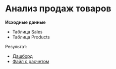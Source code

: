# Анализ продаж товаров

**Исходные данные**  
- Таблица Sales
- Таблица Products

Результат:
- [Дашборд](Dashboard.jpg)
- [Файл с расчетом](Toys.xlsx)

